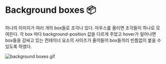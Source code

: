 # Background boxes 📦

하나의 이미지가 여러 개의 box들로 조각나 있다. 마우스를 올리면 조각들이 하나로 모여든다. 각 box 마다 background-position 값을 다르게 주었고 hover가 일어나면 box들을 감싸고 있는 컨테이너 요소의 사이즈가 줄어들어 box들끼리 빈틈없이 붙을 수 있도록 하였다.

![background boxes gif](https://github.com/lyj-ooz/ui-practice/blob/master/background-boxes/0602.gif)
